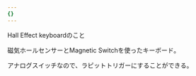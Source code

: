 ```yaml
---
{}
---
```

  

Hall Effect keyboardのこと

磁気ホールセンサーとMagnetic Switchを使ったキーボード。

  

アナログスイッチなので、ラピットトリガーにすることができる。
